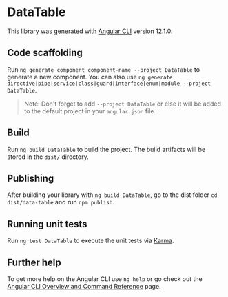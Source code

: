 # DataTable

This library was generated with [Angular CLI](https://github.com/angular/angular-cli) version 12.1.0.

## Code scaffolding

Run `ng generate component component-name --project DataTable` to generate a new component. You can also use `ng generate directive|pipe|service|class|guard|interface|enum|module --project DataTable`.
> Note: Don't forget to add `--project DataTable` or else it will be added to the default project in your `angular.json` file. 

## Build

Run `ng build DataTable` to build the project. The build artifacts will be stored in the `dist/` directory.

## Publishing

After building your library with `ng build DataTable`, go to the dist folder `cd dist/data-table` and run `npm publish`.

## Running unit tests

Run `ng test DataTable` to execute the unit tests via [Karma](https://karma-runner.github.io).

## Further help

To get more help on the Angular CLI use `ng help` or go check out the [Angular CLI Overview and Command Reference](https://angular.io/cli) page.
